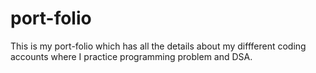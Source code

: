 # port-folio
This is my port-folio which has all the details about my diffferent coding accounts where I practice programming problem and DSA.
